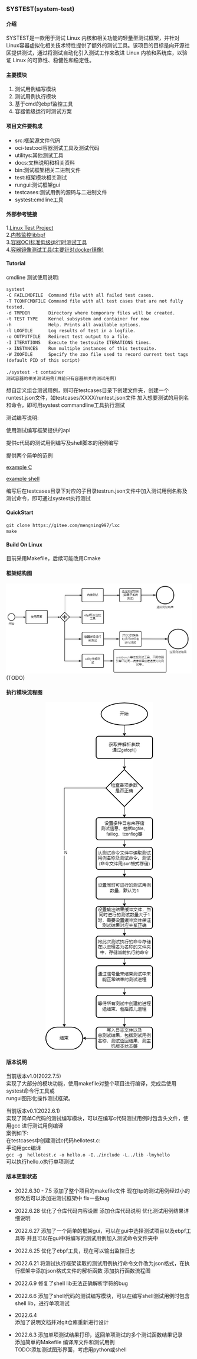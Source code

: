 ### SYSTEST(system-test)
#### 介绍
SYSTEST是一款用于测试 Linux 内核和相关功能的轻量型测试框架，并针对Linux容器虚拟化相关技术特性提供了额外的测试工具。该项目的目标是向开源社区提供测试，通过将测试自动化引入测试工作来改进 Linux 内核和系统库，以验证 Linux 的可靠性、稳健性和稳定性。


#### 主要模块
1. 测试用例编写模块
2. 测试用例执行模块
3. 基于cmd的ebpf监控工具
4. 容器低级运行时测试方案

#### 项目文件要构成
- src:框架源文件代码
- oci-test:oci容器测试工具及测试代码
- utilitys:其他测试工具
- docs:文档说明和相关资料
- bin:测试框架相关二进制文件
- test:框架模块相关测试
- rungui:测试框架gui
- testcases:测试用例的源码与二进制文件
- systest:cmdline工具

#### 外部参考链接
1.[Linux Test Project](https://github.com/linux-test-project/ltp)  
2.[内核监控libbpf](https://github.com/libbpf/libbpf)  
3.[容器OCI标准低级运行时测试工具](https://github.com/zenlint/ocitools)  
4.[容器镜像测试工具(主要针对docker镜像)](https://github.com/GoogleContainerTools/container-structure-test)  


#### Tutorial

cmdline 测试使用说明:  

```
systest
-C FAILCMDFILE  Command file with all failed test cases.
-T TCONFCMDFILE Command file with all test cases that are not fully tested.
-d TMPDIR       Directory where temporary files will be created.
-t TEST TYPE    Kernel subsystem and container for now
-h              Help. Prints all available options.
-l LOGFILE      Log results of test in a logfile.
-o OUTPUTFILE   Redirect test output to a file.
-I ITERATIONS   Execute the testsuite ITERATIONS times.
-x INSTANCES    Run multiple instances of this testsuite.
-W ZOOFILE      Specify the zoo file used to record current test tags (default PID of this script)

./systest -t container 
测试容器的相关测试用例(目前只有容器相关的测试用例)
```
想自定义组合测试用例，则可在testcases目录下创建文件夹，创建一个runtest.json文件，如testcases/XXXX/runtest.json文件
加入想要测试的用例名和命令，即可用systest commandline工具执行测试

测试编写说明:

使用测试编写框架提供的api  

提供c代码的测试用例编写及shell脚本的用例编写  

提供两个简单的范例  

[example C](https://gitee.com/mengning997/lxc/blob/master/testcases/example/example%20c.c)

[example shell](https://gitee.com/mengning997/lxc/blob/master/testcases/example/example%20shell.sh) 

编写后在testcases目录下对应的子目录testrun.json文件中加入测试用例名称及测试命令，即可通过systest执行测试


#### QuickStart
```
git clone https://gitee.com/mengning997/lxc
make
```

#### Build On Linux
目前采用Makefile，后续可能改用Cmake




#### 框架结构图
![输入图片说明](docs/%E6%B5%8B%E8%AF%95%E6%A1%86%E6%9E%B6%E7%AE%80%E5%9B%BE.png)  
(TODO)  

#### 执行模块流程图
<div align=center>
<img src="docs/img/执行测试.png">   
</div>
 

#### 版本说明
当前版本v1.0(2022.7.5)  
实现了大部分的模块功能，使用makefile对整个项目进行编译，完成后使用systest命令行工具或  
rungui图形化操作测试框架。  
  

当前版本v0.1(2022.6.1)    
实现了简单C代码的测试编写模块，可以在编写c代码测试用例时包含头文件，使用gcc 进行测试用例编译  
案例如下:  
在testcases中创建测试c代码hellotest.c:  
 手动用gcc编译  
`gcc -g  hellotest.c -o hello.o -I../include -L../lib -lmyhello`  
 可以执行hello.o执行单项测试  


#### 版本更新状态
- 2022.6.30 - 7.5
添加了整个项目的makefile文件
现在ltp的测试用例经过小的修改后可以添加进测试框架中
fix一些bug

- 2022.6.28
优化了仓库代码内容设置
添加仓库代码说明
优化测试用例结果详细说明

- 2022.6.27
添加了一个简单的框架gui，可以在gui中选择测试项目以及ebpf工具等
并且可以在gui中将编写的测试用例加入测试命令文件夹中

- 2022.6.25
优化了ebpf工具，现在可以输出监控日志

- 2022.6.21
将测试执行框架读取的测试用例执行命令文件改为json格式，在执行框架中添加json格式文件的解析函数
添加执行函数流程图

- 2022.6.9
修复了shell lib无法正确解析字符的bug

- 2022.6.6
添加了shell代码的测试编写模块，可以在编写shell测试用例时包含shell lib，进行单项测试

- 2022.6.4  
 添加了说明文档并对git仓库重新进行设计

- 2022.6.3 
 添加单项测试结果打印，返回单项测试的多个测试函数结果记录  
 添加简单的Makefile 编译库文件和测试用例  
 TODO:添加测试图形界面，考虑用python或shell  